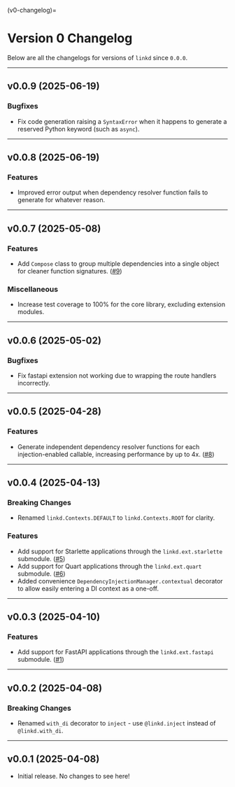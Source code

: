 <!-- This file is automatically generated. Do not edit manually. -->
(v0-changelog)=
# Version 0 Changelog

Below are all the changelogs for versions of `linkd` since `0.0.0`.

----

<!-- next-changelog -->

## v0.0.9 (2025-06-19)
### Bugfixes

- Fix code generation raising a `SyntaxError` when it happens to generate a reserved Python keyword (such as `async`).

----

## v0.0.8 (2025-06-19)
### Features

- Improved error output when dependency resolver function fails to generate for whatever reason.

----

## v0.0.7 (2025-05-08)
### Features

- Add `Compose` class to group multiple dependencies into a single object for cleaner function signatures. ([#9](https://github.com/tandemdude/linkd/issues/9))

### Miscellaneous

- Increase test coverage to 100% for the core library, excluding extension modules.

----

## v0.0.6 (2025-05-02)
### Bugfixes

- Fix fastapi extension not working due to wrapping the route handlers incorrectly.

----

## v0.0.5 (2025-04-28)
### Features

- Generate independent dependency resolver functions for each injection-enabled callable, increasing performance by up to 4x. ([#8](https://github.com/tandemdude/linkd/issues/8))

----

## v0.0.4 (2025-04-13)
### Breaking Changes

- Renamed `linkd.Contexts.DEFAULT` to `linkd.Contexts.ROOT` for clarity.

### Features

- Add support for Starlette applications through the `linkd.ext.starlette` submodule. ([#5](https://github.com/tandemdude/linkd/issues/5))
- Add support for Quart applications through the `linkd.ext.quart` submodule. ([#6](https://github.com/tandemdude/linkd/issues/6))
- Added convenience `DependencyInjectionManager.contextual` decorator to allow easily entering a DI context as a one-off.

----

## v0.0.3 (2025-04-10)
### Features

- Add support for FastAPI applications through the `linkd.ext.fastapi` submodule. ([#1](https://github.com/tandemdude/linkd/issues/1))

----

## v0.0.2 (2025-04-08)
### Breaking Changes

- Renamed `with_di` decorator to `inject` - use `@linkd.inject` instead of `@linkd.with_di`.

----

## v0.0.1 (2025-04-08)

- Initial release. No changes to see here!
